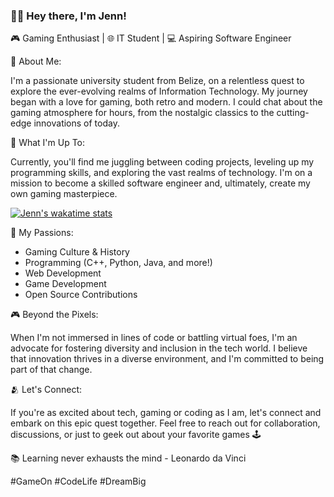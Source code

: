 ### 👩‍💻 Hey there, I'm Jenn!

🎮 Gaming Enthusiast | 🌐 IT Student | 💻 Aspiring Software Engineer

🌟 About Me:

I'm a passionate university student from Belize, on a relentless quest to explore the ever-evolving realms of Information Technology. My journey began with a love for gaming, both retro and modern. I could chat about the gaming atmosphere for hours, from the nostalgic classics to the cutting-edge innovations of today.

💾 What I'm Up To:

Currently, you'll find me juggling between coding projects, leveling up my programming skills, and exploring the vast realms of technology. I'm on a mission to become a skilled software engineer and, ultimately, create my own gaming masterpiece.

[![Jenn's wakatime stats](https://github-readme-stats.vercel.app/api/wakatime?username=jennxsierra&layout=compact&hide_progress=true&langs_count=8)](https://github.com/jennxsierra/github-readme-stats)

🚀 My Passions:
- Gaming Culture & History
- Programming (C++, Python, Java, and more!)
- Web Development
- Game Development
- Open Source Contributions

🎮 Beyond the Pixels:

When I'm not immersed in lines of code or battling virtual foes, I'm an advocate for fostering diversity and inclusion in the tech world. I believe that innovation thrives in a diverse environment, and I'm committed to being part of that change.

🫂 Let's Connect:

If you're as excited about tech, gaming or coding as I am, let's connect and embark on this epic quest together. Feel free to reach out for collaboration, discussions, or just to geek out about your favorite games 🕹️

📚 Learning never exhausts the mind - Leonardo da Vinci

#GameOn #CodeLife #DreamBig

